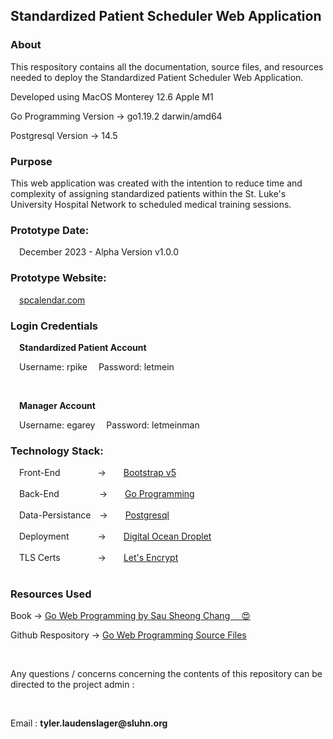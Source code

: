 <html>
    <body>
        <h2>Standardized Patient Scheduler Web Application</h2>
        <h3>About</h3>
        <p>This respository contains all the documentation, source files, and resources needed to deploy 
            the Standardized Patient Scheduler Web Application.</p>
        <p>Developed using MacOS Monterey 12.6 Apple M1</p>
        <p>Go Programming Version -> go1.19.2 darwin/amd64</p>
        <p>Postgresql Version -> 14.5</p>
        <h3>Purpose</h3>
        <p>This web application was created with the intention to reduce time and complexity of assigning standardized patients within the St. Luke's University Hospital Network to scheduled medical training sessions.</p>
        <h3>Prototype Date:</h3>
        &#8195;December 2023 - Alpha Version v1.0.0</br>
        <h3>Prototype Website:</h3>
        &#8195;<a href="https://spcalendar.com">spcalendar.com</a>
        <h3>Login Credentials</h3>
            <p>
                &emsp;<b>Standardized Patient Account</b>
    </p><p>
            &emsp;Username: rpike
            &emsp;Password: letmein
            </p></br>
         <p>
                &emsp;<b>Manager Account</b>
    </p><p>
            &emsp;Username: egarey
            &emsp;Password: letmeinman
            </p>
        <h3>Technology Stack:</h3>
        &#8195;Front-End&#8195;&#8195;&#8195;&#8195; ->&#8195;&#8195;<a href="https://getbootstrap.com/">Bootstrap v5</a></br></br>
        &#8195;Back-End &#8195;&#8195;&#8195;&#8195; ->&#8195;&#8195;<a href="https://go.dev">Go Programming</a></br></br>
        &#8195;Data-Persistance&#8195;->&#8195;&#8195;<a href="https://www.postgresql.org/">Postgresql</a></br></br>
        &#8195;Deployment&#8195;&#8195;&#8195; ->&#8195;&#8195;<a href="https://www.digitalocean.com/products/droplets">Digital Ocean Droplet</a></br></br>
        &#8195;TLS Certs&#8195;&#8195;&#8195;&#8195; ->&#8195;&#8195;<a href="https://letsencrypt.org/">Let's Encrypt</a> </br></br>
        <h3>Resources Used</h3>
        <p>
        Book -> <a href="https://www.manning.com/books/go-web-programming">Go Web Programming by Sau Sheong Chang &#8195;&#128525</a>
        </p>
        <p>
        Github Respository -> <a href="https://github.com/sausheong/gwp">Go Web Programming Source Files</a>
        </p>
        </br>
        <p>Any questions / concerns concerning the contents of this repository can be directed to the project admin :</p></br> 
        <p>Email : <b>tyler.laudenslager@sluhn.org</b></p></br>
    </body>
</html>
